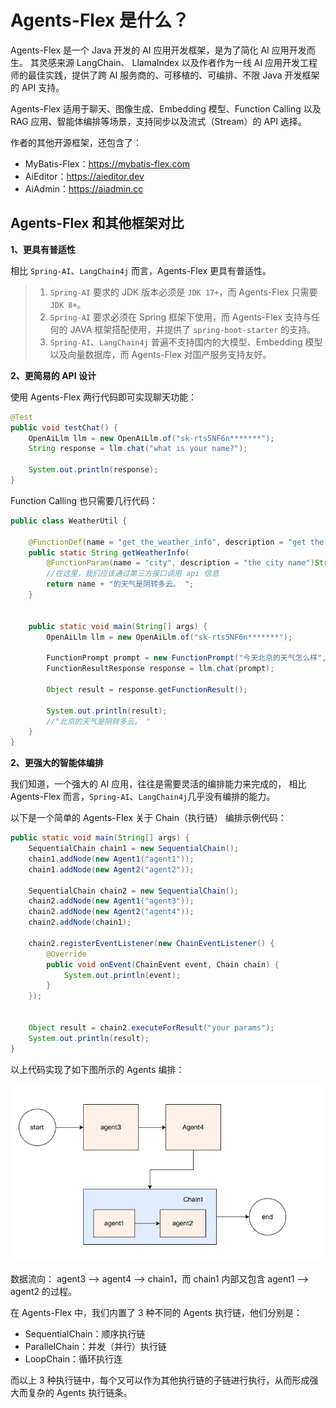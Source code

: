# Agents-Flex 是什么？

Agents-Flex 是一个 Java 开发的 AI 应用开发框架，是为了简化 AI 应用开发而生。 其灵感来源 LangChain、 LlamaIndex 以及作者作为一线 AI 应用开发工程师的最佳实践，提供了跨
AI 服务商的、可移植的、可编排、不限 Java 开发框架的 API 支持。

Agents-Flex 适用于聊天、图像生成、Embedding 模型、Function Calling 以及 RAG 应用、智能体编排等场景，支持同步以及流式（Stream）的 API 选择。

作者的其他开源框架，还包含了：
- MyBatis-Flex：https://mybatis-flex.com
- AiEditor：https://aieditor.dev
- AiAdmin：https://aiadmin.cc

## Agents-Flex 和其他框架对比

**1、更具有普适性**

相比 `Spring-AI`、`LangChain4j` 而言，Agents-Flex 更具有普适性。

> 1) `Spring-AI` 要求的 JDK 版本必须是 `JDK 17+`，而 Agents-Flex 只需要 `JDK 8+`。
> 2) `Spring-AI` 要求必须在 Spring 框架下使用，而 Agents-Flex 支持与任何的 JAVA 框架搭配使用，并提供了 `spring-boot-starter` 的支持。
> 3) `Spring-AI`、`LangChain4j` 普遍不支持国内的大模型、Embedding 模型以及向量数据库，而 Agents-Flex 对国产服务支持友好。

**2、更简易的 API 设计**

使用 Agents-Flex 两行代码即可实现聊天功能：

```java
@Test
public void testChat() {
    OpenAiLlm llm = new OpenAiLlm.of("sk-rts5NF6n*******");
    String response = llm.chat("what is your name?");

    System.out.println(response);
}
```

Function Calling 也只需要几行代码：

```java
public class WeatherUtil {

    @FunctionDef(name = "get_the_weather_info", description = "get the weather info")
    public static String getWeatherInfo(
        @FunctionParam(name = "city", description = "the city name")String name ) {
        //在这里，我们应该通过第三方接口调用 api 信息
        return name + "的天气是阴转多云。 ";
    }


    public static void main(String[] args) {
        OpenAiLlm llm = new OpenAiLlm.of("sk-rts5NF6n*******");

        FunctionPrompt prompt = new FunctionPrompt("今天北京的天气怎么样", WeatherUtil.class);
        FunctionResultResponse response = llm.chat(prompt);

        Object result = response.getFunctionResult();

        System.out.println(result);
        //"北京的天气是阴转多云。 "
    }
}
```

**2、更强大的智能体编排**

我们知道，一个强大的 AI 应用，往往是需要灵活的编排能力来完成的， 相比 Agents-Flex 而言，`Spring-AI`、`LangChain4j`几乎没有编排的能力。

以下是一个简单的 Agents-Flex 关于 Chain（执行链） 编排示例代码：

```java
public static void main(String[] args) {
    SequentialChain chain1 = new SequentialChain();
    chain1.addNode(new Agent1("agent1"));
    chain1.addNode(new Agent2("agent2"));

    SequentialChain chain2 = new SequentialChain();
    chain2.addNode(new Agent1("agent3"));
    chain2.addNode(new Agent2("agent4"));
    chain2.addNode(chain1);

    chain2.registerEventListener(new ChainEventListener() {
        @Override
        public void onEvent(ChainEvent event, Chain chain) {
            System.out.println(event);
        }
    });


    Object result = chain2.executeForResult("your params");
    System.out.println(result);
}
```
以上代码实现了如下图所示的 Agents 编排：

![](../../assets/images/chians-01.png)

数据流向： agent3 --> agent4 --> chain1，而 chain1 内部又包含 agent1 --> agent2 的过程。


在 Agents-Flex 中，我们内置了 3 种不同的 Agents 执行链，他们分别是：

- SequentialChain：顺序执行链
- ParallelChain：并发（并行）执行链
- LoopChain：循环执行连


而以上 3 种执行链中，每个又可以作为其他执行链的子链进行执行，从而形成强大而复杂的 Agents 执行链条。

